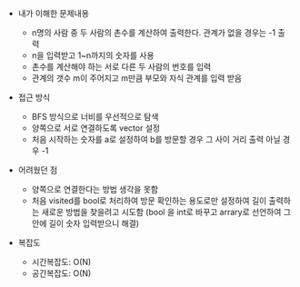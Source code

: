- 내가 이해한 문제내용
	- n명의 사람 중 두 사람의 촌수를 계산하여 출력한다. 관계가 없을 경우는 -1 출력
	- n을 입력받고 1~n까지의 숫자를 사용
	- 촌수를 계산해야 하는 서로 다른 두 사람의 번호를 입력
	- 관계의 갯수 m이 주어지고 m만큼 부모와 자식 관계를 입력 받음
	
- 접근 방식
	- BFS 방식으로 너비를 우선적으로 탐색
	- 양쪽으로 서로 연결하도록 vector 설정
	- 처음 시작하는 숫자를 a로 설정하여 b를 방문할 경우 그 사이 거리 출력 아닐 경우 -1
		
	
- 어려웠던 점
	- 양쪽으로 연결한다는 방법 생각을 못함
	- 처음 visited를 bool로 처리하여 방문 확인하는 용도로만 설정하여 길이 출력하는 새로운 방법을 찾을려고 시도함 (bool 을 int로 바꾸고 arrary로 선언하여 그 안에 길이 숫자 입력받으니 해결)

- 복잡도
	- 시간복잡도: O(N)
	- 공간복잡도: O(N)
